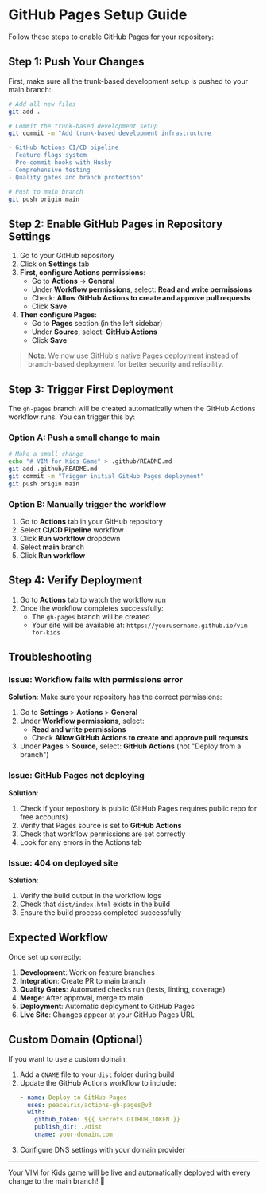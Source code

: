 # GitHub Pages Setup Guide

Follow these steps to enable GitHub Pages for your repository:

## Step 1: Push Your Changes

First, make sure all the trunk-based development setup is pushed to your main branch:

```bash
# Add all new files
git add .

# Commit the trunk-based development setup
git commit -m "Add trunk-based development infrastructure

- GitHub Actions CI/CD pipeline
- Feature flags system
- Pre-commit hooks with Husky
- Comprehensive testing
- Quality gates and branch protection"

# Push to main branch
git push origin main
```

## Step 2: Enable GitHub Pages in Repository Settings

1. Go to your GitHub repository
2. Click on **Settings** tab
3. **First, configure Actions permissions**:
   - Go to **Actions** → **General**
   - Under **Workflow permissions**, select: **Read and write permissions**
   - Check: **Allow GitHub Actions to create and approve pull requests**
   - Click **Save**
4. **Then configure Pages**:
   - Go to **Pages** section (in the left sidebar)
   - Under **Source**, select: **GitHub Actions**
   - Click **Save**

> **Note**: We now use GitHub's native Pages deployment instead of branch-based deployment for better security and reliability.

## Step 3: Trigger First Deployment

The `gh-pages` branch will be created automatically when the GitHub Actions workflow runs. You can trigger this by:

### Option A: Push a small change to main

```bash
# Make a small change
echo "# VIM for Kids Game" > .github/README.md
git add .github/README.md
git commit -m "Trigger initial GitHub Pages deployment"
git push origin main
```

### Option B: Manually trigger the workflow

1. Go to **Actions** tab in your GitHub repository
2. Select **CI/CD Pipeline** workflow
3. Click **Run workflow** dropdown
4. Select **main** branch
5. Click **Run workflow**

## Step 4: Verify Deployment

1. Go to **Actions** tab to watch the workflow run
2. Once the workflow completes successfully:
   - The `gh-pages` branch will be created
   - Your site will be available at: `https://yourusername.github.io/vim-for-kids`

## Troubleshooting

### Issue: Workflow fails with permissions error

**Solution**: Make sure your repository has the correct permissions:

1. Go to **Settings** > **Actions** > **General**
2. Under **Workflow permissions**, select:
   - **Read and write permissions**
   - Check **Allow GitHub Actions to create and approve pull requests**
3. Under **Pages** > **Source**, select: **GitHub Actions** (not "Deploy from a branch")

### Issue: GitHub Pages not deploying

**Solution**:

1. Check if your repository is public (GitHub Pages requires public repo for free accounts)
2. Verify that Pages source is set to **GitHub Actions**
3. Check that workflow permissions are set correctly
4. Look for any errors in the Actions tab

### Issue: 404 on deployed site

**Solution**:

1. Verify the build output in the workflow logs
2. Check that `dist/index.html` exists in the build
3. Ensure the build process completed successfully

## Expected Workflow

Once set up correctly:

1. **Development**: Work on feature branches
2. **Integration**: Create PR to main branch
3. **Quality Gates**: Automated checks run (tests, linting, coverage)
4. **Merge**: After approval, merge to main
5. **Deployment**: Automatic deployment to GitHub Pages
6. **Live Site**: Changes appear at your GitHub Pages URL

## Custom Domain (Optional)

If you want to use a custom domain:

1. Add a `CNAME` file to your `dist` folder during build
2. Update the GitHub Actions workflow to include:
   ```yaml
   - name: Deploy to GitHub Pages
     uses: peaceiris/actions-gh-pages@v3
     with:
       github_token: ${{ secrets.GITHUB_TOKEN }}
       publish_dir: ./dist
       cname: your-domain.com
   ```
3. Configure DNS settings with your domain provider

---

Your VIM for Kids game will be live and automatically deployed with every change to the main branch! 🚀
